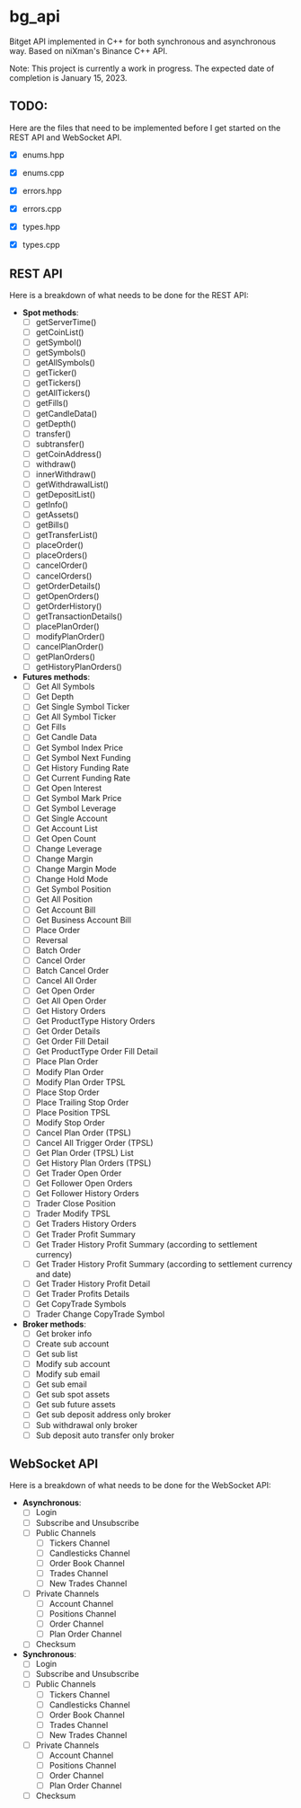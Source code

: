 # bg_api
Bitget API implemented in C++ for both synchronous and asynchronous way. Based on niXman's Binance C++ API.

Note: This project is currently a work in progress. The expected date of completion is January 15, 2023.

## TODO:

Here are the files that need to be implemented before I get started on the REST API and WebSocket API.

- [x] enums.hpp
- [x] enums.cpp
- [x] errors.hpp
- [x] errors.cpp
- [x] types.hpp
- [x] types.cpp


## REST API

Here is a breakdown of what needs to be done for the REST API:

- **Spot methods**:
    - [ ] getServerTime()
    - [ ] getCoinList()
    - [ ] getSymbol()
    - [ ] getSymbols()
    - [ ] getAllSymbols()
    - [ ] getTicker()
    - [ ] getTickers()
    - [ ] getAllTickers()
    - [ ] getFills()
    - [ ] getCandleData()
    - [ ] getDepth()
    - [ ] transfer()
    - [ ] subtransfer()
    - [ ] getCoinAddress()
    - [ ] withdraw()
    - [ ] innerWithdraw()
    - [ ] getWithdrawalList()
    - [ ] getDepositList()
    - [ ] getInfo()
    - [ ] getAssets()
    - [ ] getBills()
    - [ ] getTransferList()
    - [ ] placeOrder()
    - [ ] placeOrders()
    - [ ] cancelOrder()
    - [ ] cancelOrders()
    - [ ] getOrderDetails()
    - [ ] getOpenOrders()
    - [ ] getOrderHistory()
    - [ ] getTransactionDetails()
    - [ ] placePlanOrder()
    - [ ] modifyPlanOrder()
    - [ ] cancelPlanOrder()
    - [ ] getPlanOrders()
    - [ ] getHistoryPlanOrders()
- **Futures methods**:
    - [ ] Get All Symbols
    - [ ] Get Depth
    - [ ] Get Single Symbol Ticker
    - [ ] Get All Symbol Ticker
    - [ ] Get Fills
    - [ ] Get Candle Data
    - [ ] Get Symbol Index Price
    - [ ] Get Symbol Next Funding
    - [ ] Get History Funding Rate
    - [ ] Get Current Funding Rate
    - [ ] Get Open Interest
    - [ ] Get Symbol Mark Price
    - [ ] Get Symbol Leverage
    - [ ] Get Single Account
    - [ ] Get Account List
    - [ ] Get Open Count
    - [ ] Change Leverage
    - [ ] Change Margin
    - [ ] Change Margin Mode
    - [ ] Change Hold Mode
    - [ ] Get Symbol Position
    - [ ] Get All Position
    - [ ] Get Account Bill
    - [ ] Get Business Account Bill
    - [ ] Place Order
    - [ ] Reversal
    - [ ] Batch Order
    - [ ] Cancel Order
    - [ ] Batch Cancel Order
    - [ ] Cancel All Order
    - [ ] Get Open Order
    - [ ] Get All Open Order
    - [ ] Get History Orders
    - [ ] Get ProductType History Orders
    - [ ] Get Order Details
    - [ ] Get Order Fill Detail
    - [ ] Get ProductType Order Fill Detail
    - [ ] Place Plan Order
    - [ ] Modify Plan Order
    - [ ] Modify Plan Order TPSL
    - [ ] Place Stop Order
    - [ ] Place Trailing Stop Order
    - [ ] Place Position TPSL
    - [ ] Modify Stop Order
    - [ ] Cancel Plan Order (TPSL)
    - [ ] Cancel All Trigger Order (TPSL)
    - [ ] Get Plan Order (TPSL) List
    - [ ] Get History Plan Orders (TPSL)
    - [ ] Get Trader Open Order
    - [ ] Get Follower Open Orders
    - [ ] Get Follower History Orders
    - [ ] Trader Close Position
    - [ ] Trader Modify TPSL
    - [ ] Get Traders History Orders
    - [ ] Get Trader Profit Summary
    - [ ] Get Trader History Profit Summary (according to settlement currency)
    - [ ] Get Trader History Profit Summary (according to settlement currency and date)
    - [ ] Get Trader History Profit Detail
    - [ ] Get Trader Profits Details
    - [ ] Get CopyTrade Symbols
    - [ ] Trader Change CopyTrade Symbol
- **Broker methods**:
    - [ ] Get broker info
    - [ ] Create sub account
    - [ ] Get sub list
    - [ ] Modify sub account
    - [ ] Modify sub email
    - [ ] Get sub email
    - [ ] Get sub spot assets
    - [ ] Get sub future assets
    - [ ] Get sub deposit address only broker
    - [ ] Sub withdrawal only broker
    - [ ] Sub deposit auto transfer only broker

## WebSocket API

Here is a breakdown of what needs to be done for the WebSocket API:
- **Asynchronous**:
    - [ ] Login
    - [ ] Subscribe and Unsubscribe
    - [ ] Public Channels
        - [ ] Tickers Channel
        - [ ] Candlesticks Channel
        - [ ] Order Book Channel
        - [ ] Trades Channel
        - [ ] New Trades Channel
    - [ ] Private Channels
        - [ ] Account Channel
        - [ ] Positions Channel
        - [ ] Order Channel
        - [ ] Plan Order Channel
    - [ ] Checksum
- **Synchronous**:
    - [ ] Login
    - [ ] Subscribe and Unsubscribe
    - [ ] Public Channels
        - [ ] Tickers Channel
        - [ ] Candlesticks Channel
        - [ ] Order Book Channel
        - [ ] Trades Channel
        - [ ] New Trades Channel
    - [ ] Private Channels
        - [ ] Account Channel
        - [ ] Positions Channel
        - [ ] Order Channel
        - [ ] Plan Order Channel
    - [ ] Checksum
